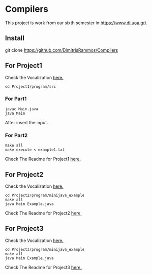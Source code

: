 # Compilers

This project is work from our sixth semester in https://www.di.uoa.gr/.

## Install

git clone https://github.com/DimitrisRammos/Compilers

## For Project1
Check the Vocalization [here.](https://github.com/DimitrisRammos/Compilers/blob/main/Project1/Vocalization.txt)

```
cd Project1/program/src
```

   ### For Part1
   ```
   javac Main.java
   java Main
   ```
   After insert the input.

   ### For Part2

   ```
   make all
   make execute < example1.txt
   ```

Check The Readme for Project1 [here.](https://github.com/DimitrisRammos/Compilers/blob/main/Project1/Readme.txt)

## For Project2
Check the Vocalization [here.](https://github.com/DimitrisRammos/Compilers/blob/main/Project2/Vocalization.txt)

```
cd Project2/program/minijava_example
make all
java Main Example.java
```

Check The Readme for Project2 [here.](https://github.com/DimitrisRammos/Compilers/blob/main/Project2/Readme.txt)

## For Project3
Check the Vocalization [here.](https://github.com/DimitrisRammos/Compilers/blob/main/Project3/Vocalization.txt)

```
cd Project3/program/minijava_example
make all
java Main Example.java
```

Check The Readme for Project3 [here.](https://github.com/DimitrisRammos/Compilers/blob/main/Project3/Readme.txt)
